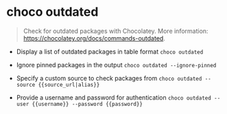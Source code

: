 # choco outdated
> Check for outdated packages with Chocolatey.
> More information: <https://chocolatey.org/docs/commands-outdated>.

- Display a list of outdated packages in table format
`choco outdated`

- Ignore pinned packages in the output
`choco outdated --ignore-pinned`

- Specify a custom source to check packages from
`choco outdated --source {{source_url|alias}}`

- Provide a username and password for authentication
`choco outdated --user {{username}} --password {{password}}`
